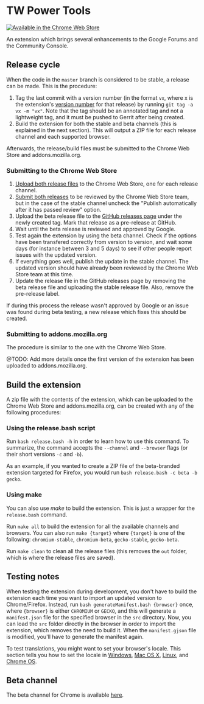 # TW Power Tools
[![Available in the Chrome Web Store](https://developer.chrome.com/webstore/images/ChromeWebStore_Badge_v2_206x58.png)](https://chrome.google.com/webstore/detail/infinite-scroll-in-tw/hpgakoecmgibigdbnljgecablpipbajb)

An extension which brings several enhancements to the Google Forums and the Community Console.

## Release cycle
When the code in the `master` branch is considered to be stable, a release can be made. This is the procedure:

1. Tag the last commit with a version number (in the format `vx`, where x is the extension's [version number](https://developer.chrome.com/extensions/manifest/version) for that release) by running `git tag -a vx -m "vx"`. Note that the tag should be an annotated tag and not a lightweight tag, and it must be pushed to Gerrit after being created.
2. Build the extension for both the stable and beta channels (this is explained in the next section). This will output a ZIP file for each release channel and each supported browser.

Afterwards, the release/build files must be submitted to the Chrome Web Store and addons.mozilla.org.

### Submitting to the Chrome Web Store
1. [Upload both release files](https://developer.chrome.com/webstore/publish#upload-your-item) to the Chrome Web Store, one for each release channel.
2. [Submit both releases](https://developer.chrome.com/webstore/publish#submit-your-item-for-publishing) to be reviewed by the Chrome Web Store team, but in the case of the stable channel uncheck the "Publish automatically after it has passed review" option.
3. Upload the beta release file to the [GitHub releases page](https://github.com/avm99963/infinitegforums/releases) under the newly created tag. Mark that release as a pre-release at GitHub.
4. Wait until the beta release is reviewed and approved by Google.
5. Test again the extension by using the beta channel. Check if the options have been transfered correctly from version to version, and wait some days (for instance between 3 and 5 days) to see if other people report issues with the updated version.
6. If everything goes well, publish the update in the stable channel. The updated version should have already been reviewed by the Chrome Web Store team at this time.
7. Update the release file in the GitHub releases page by removing the beta release file and uploading the stable release file. Also, remove the pre-release label.

If during this process the release wasn't approved by Google or an issue was found during beta testing, a new release which fixes this should be created.

### Submitting to addons.mozilla.org
The procedure is similar to the one with the Chrome Web Store.

@TODO: Add more details once the first version of the extension has been uploaded to addons.mozilla.org.

## Build the extension
A zip file with the contents of the extension, which can be uploaded to the Chrome Web Store and addons.mozilla.org, can be created with any of the following procedures:

### Using the release.bash script
Run `bash release.bash -h` in order to learn how to use this command. To summarize, the command accepts the `--channel` and `--browser` flags (or their short versions `-c` and `-b`).

As an example, if you wanted to create a ZIP file of the beta-branded extension targeted for Firefox, you would run `bash release.bash -c beta -b gecko`.

### Using make
You can also use _make_ to build the extension. This is just a wrapper for the `release.bash` command.

Run `make all` to build the extension for all the available channels and browsers. You can also run `make {target}` where `{target}` is one of the following: `chromium-stable`, `chromium-beta`, `gecko-stable`, `gecko-beta`.

Run `make clean` to clean all the release files (this removes the `out` folder, which is where the release files are saved).

## Testing notes
When testing the extension during development, you don't have to build the extension each time you want to import an updated version to Chrome/Firefox. Instead, run `bash generateManifest.bash {browser}` once, where `{browser}` is either `CHROMIUM` or `GECKO`, and this will generate a `manifest.json` file for the specified browser in the `src` directory. Now, you can load the `src` folder directly in the browser in order to import the extension, which removes the need to build it. When the `manifest.gjson` file is modified, you'll have to generate the manifest again.

To test translations, you might want to set your browser's locale. This section tells you how to set the locale in [Windows](https://developer.chrome.com/extensions/i18n#testing-win), [Mac OS X](https://developer.chrome.com/extensions/i18n#testing-mac), [Linux](https://developer.chrome.com/extensions/i18n#testing-linux), and [Chrome OS](https://developer.chrome.com/extensions/i18n#testing-chromeos).

## Beta channel
The beta channel for Chrome is available [here](https://chrome.google.com/webstore/detail/infinite-scroll-in-tw-bet/memmklnkkhifmflmidnflfcdepamljef).
